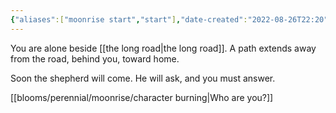 ```yaml
---
{"aliases":["moonrise start","start"],"date-created":"2022-08-26T22:20","date-modified":"2024-07-11T17:41","dg-publish":true,"id":"start","tags":["moonrise"],"title":"start","permalink":"/blooms/perennial/moonrise/start/","dgPassFrontmatter":true}
---
```



You are alone beside [[the long road\|the long road]]. A path extends away from the road, behind you, toward home.

Soon the shepherd will come. He will ask, and you must answer.

[[blooms/perennial/moonrise/character burning\|Who are you?]]
